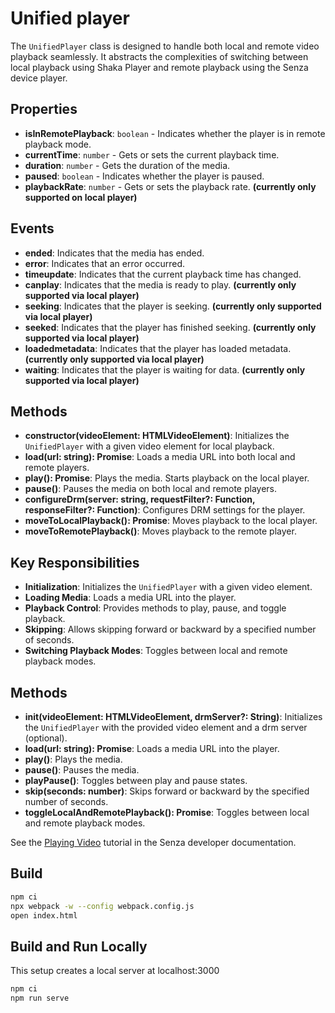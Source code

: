 # Unified player



The `UnifiedPlayer` class is designed to handle both local and remote video playback seamlessly. It abstracts the complexities of switching between local playback using Shaka Player and remote playback using the Senza device player.

## Properties

- **isInRemotePlayback**: `boolean` - Indicates whether the player is in remote playback mode.
- **currentTime**: `number` - Gets or sets the current playback time.
- **duration**: `number` - Gets the duration of the media.
- **paused**: `boolean` - Indicates whether the player is paused.
- **playbackRate**: `number` - Gets or sets the playback rate. **(currently only supported on local player)**

## Events

- **ended**: Indicates that the media has ended.
- **error**: Indicates that an error occurred.
- **timeupdate**: Indicates that the current playback time has changed.
- **canplay**: Indicates that the media is ready to play. **(currently only supported via local player)**
- **seeking**: Indicates that the player is seeking. **(currently only supported via local player)**
- **seeked**: Indicates that the player has finished seeking. **(currently only supported via local player)**
- **loadedmetadata**: Indicates that the player has loaded metadata. **(currently only supported via local player)**
- **waiting**: Indicates that the player is waiting for data. **(currently only supported via local player)**

## Methods

- **constructor(videoElement: HTMLVideoElement)**: Initializes the `UnifiedPlayer` with a given video element for local playback.
- **load(url: string): Promise<void>**: Loads a media URL into both local and remote players.
- **play(): Promise<void>**: Plays the media. Starts playback on the local player.
- **pause()**: Pauses the media on both local and remote players.
- **configureDrm(server: string, requestFilter?: Function, responseFilter?: Function)**: Configures DRM settings for the player.
- **moveToLocalPlayback(): Promise<void>**: Moves playback to the local player.
- **moveToRemotePlayback()**: Moves playback to the remote player.

## Key Responsibilities

- **Initialization**: Initializes the `UnifiedPlayer` with a given video element.
- **Loading Media**: Loads a media URL into the player.
- **Playback Control**: Provides methods to play, pause, and toggle playback.
- **Skipping**: Allows skipping forward or backward by a specified number of seconds.
- **Switching Playback Modes**: Toggles between local and remote playback modes.

## Methods

- **init(videoElement: HTMLVideoElement, drmServer?: String)**: Initializes the `UnifiedPlayer` with the provided video element and a drm server (optional).
- **load(url: string): Promise<void>**: Loads a media URL into the player.
- **play()**: Plays the media.
- **pause()**: Pauses the media.
- **playPause()**: Toggles between play and pause states.
- **skip(seconds: number)**: Skips forward or backward by the specified number of seconds.
- **toggleLocalAndRemotePlayback(): Promise<void>**: Toggles between local and remote playback modes.



See the [Playing Video](https://developer.synamedia.com/senza/docs/playing-video) tutorial in the Senza developer documentation.

## Build

```bash
npm ci
npx webpack -w --config webpack.config.js
open index.html
```
## Build and Run Locally
This setup creates a local server at localhost:3000

```bash
npm ci
npm run serve
```
